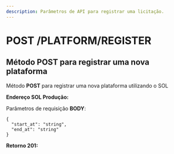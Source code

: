 ```yaml
---
description: Parâmetros de API para registrar uma licitação.
---
```


# POST /PLATFORM/REGISTER

## Método POST para registrar uma nova plataforma

Método **POST** para registrar uma nova plataforma utilizando o SOL

**Endereço SOL Produção:**&#x20;

Parâmetros de requisição **BODY**:

```
{
  "start_at": "string",
  "end_at": "string"
}
```

**Retorno 201:**

